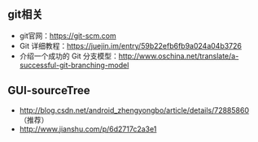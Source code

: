 ## git相关
* git官网：https://git-scm.com
* Git 详细教程：https://juejin.im/entry/59b22efb6fb9a024a04b3726
* 介绍一个成功的 Git 分支模型：http://www.oschina.net/translate/a-successful-git-branching-model

## GUI-sourceTree
* http://blog.csdn.net/android_zhengyongbo/article/details/72885860 （推荐）
* http://www.jianshu.com/p/6d2717c2a3e1

